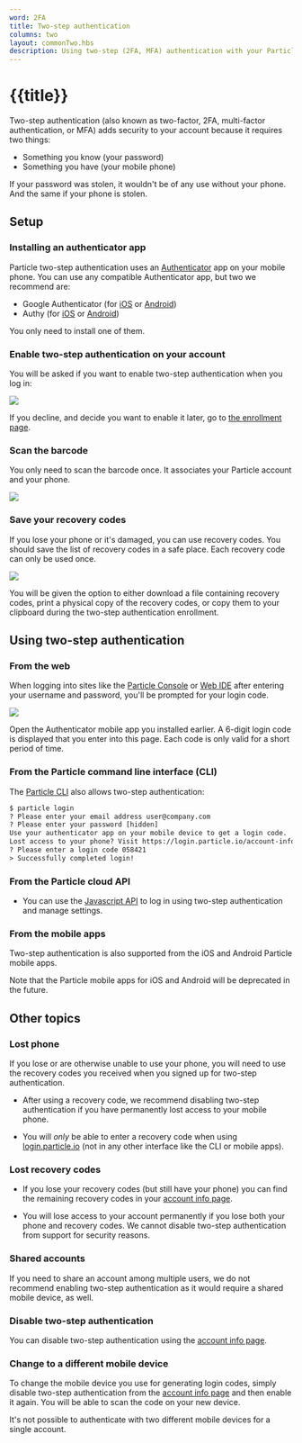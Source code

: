 ```yaml
---
word: 2FA
title: Two-step authentication
columns: two
layout: commonTwo.hbs
description: Using two-step (2FA, MFA) authentication with your Particle account
---
```


# {{title}}

Two-step authentication (also known as two-factor, 2FA, multi-factor authentication, or MFA) adds security to your account because it requires two things:

- Something you know (your password)
- Something you have (your mobile phone)

If your password was stolen, it wouldn't be of any use without your phone. And the same if your phone is stolen.

## Setup

### Installing an authenticator app

Particle two-step authentication uses an [Authenticator](https://en.wikipedia.org/wiki/Google_Authenticator) app on your mobile phone. You can use any compatible Authenticator app, but two we recommend are:

- Google Authenticator (for [iOS](https://itunes.apple.com/us/app/google-authenticator/id388497605) or [Android](https://play.google.com/store/apps/details?id=com.google.android.apps.authenticator2))
- Authy (for [iOS](https://apps.apple.com/us/app/authy/id494168017) or [Android](https://play.google.com/store/apps/details?id=com.authy.authy))

You only need to install one of them.


### Enable two-step authentication on your account

You will be asked if you want to enable two-step authentication when you log in:

![](/assets/images/2fa-enable.png)

If you decline, and decide you want to enable it later, go to [the enrollment page](https://login.particle.io/mfa-enroll).

### Scan the barcode

You only need to scan the barcode once. It associates your Particle account and your phone.

![](/assets/images/2fa-scan.png)

### Save your recovery codes

If you lose your phone or it's damaged, you can use recovery codes. You should save the list of recovery codes in a safe place. Each recovery code can only be used once.

![](/assets/images/2fa-recovery.png)

You will be given the option to either download a file containing recovery codes, print a physical copy of the recovery codes, or copy them to your clipboard during the two-step authentication enrollment.

## Using two-step authentication

### From the web

When logging into sites like the [Particle Console](https://console.particle.io) or [Web IDE](https://build.particle.io) after entering your username and password, you'll be prompted for your login code.

![](/assets/images/2fa-enter.png)

Open the Authenticator mobile app you installed earlier. A 6-digit login code is displayed that you enter into this page. Each code is only valid for a short period of time.

### From the Particle command line interface (CLI)

The [Particle CLI]() also allows two-step authentication:

```html
$ particle login
? Please enter your email address user@company.com
? Please enter your password [hidden]
Use your authenticator app on your mobile device to get a login code.
Lost access to your phone? Visit https://login.particle.io/account-info
? Please enter a login code 058421
> Successfully completed login!
```

### From the Particle cloud API

- You can use the [Javascript API](https://github.com/particle-iot/particle-api-js/blob/master/docs/api.md#sendotp) to log in using two-step authentication and manage settings.

### From the mobile apps

Two-step authentication is also supported from the iOS and Android Particle mobile apps.

Note that the Particle mobile apps for iOS and Android will be deprecated in the future.

## Other topics


### Lost phone

If you lose or are otherwise unable to use your phone, you will need to use the recovery codes you received when you signed up for two-step authentication.

- After using a recovery code, we recommend disabling two-step authentication if you have permanently lost access to your mobile phone.

- You will _only_ be able to enter a recovery code when using [login.particle.io](https://login.particle.io) (not in any other interface like the CLI or mobile apps).


### Lost recovery codes

- If you lose your recovery codes (but still have your phone) you can find the remaining recovery codes in your [account info page](https://login.particle.io/account-info).

- You will lose access to your account permanently if you lose both your phone and recovery codes. We cannot disable two-step authentication from support for security reasons.

### Shared accounts

If you need to share an account among multiple users, we do not recommend enabling two-step authentication as it would require a shared mobile device, as well.

### Disable two-step authentication

You can disable two-step authentication using the [account info page](https://login.particle.io/account-info).

### Change to a different mobile device

To change the mobile device you use for generating login codes, simply disable two-step authentication from the [account info page](https://login.particle.io/account-info) and then enable it again. You will be able to scan the code on your new device.

It's not possible to authenticate with two different mobile devices for a single account.
